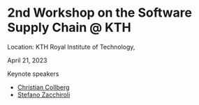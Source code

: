 # 2nd Workshop on the Software Supply Chain @ KTH

Location: KTH Royal Institute of Technology, 

April 21, 2023

Keynote speakers

- [Christian Collberg](http://collberg.cs.arizona.edu/)
- [Stefano Zacchiroli](https://upsilon.cc/~zack/)
